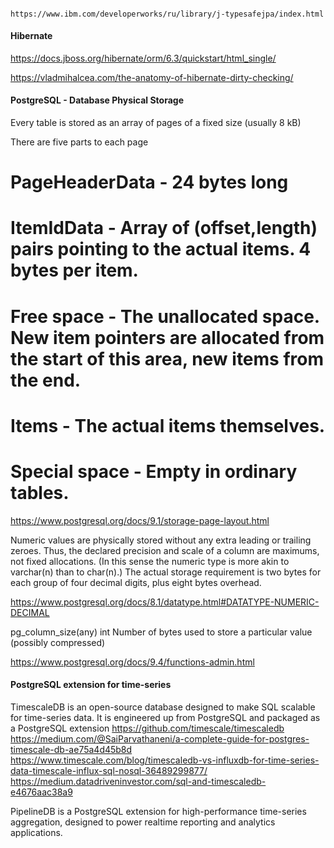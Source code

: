 ####  

    https://www.ibm.com/developerworks/ru/library/j-typesafejpa/index.html

#### Hibernate 
https://docs.jboss.org/hibernate/orm/6.3/quickstart/html_single/

https://vladmihalcea.com/the-anatomy-of-hibernate-dirty-checking/

#### PostgreSQL - Database Physical Storage

Every table is stored as an array of pages of a fixed size (usually 8 kB)

There are five parts to each page 
# PageHeaderData    - 24 bytes long
# ItemIdData        - Array of (offset,length) pairs pointing to the actual items. 4 bytes per item.
# Free space        - The unallocated space. New item pointers are allocated from the start of this area, new items from the end.
# Items             - The actual items themselves.
# Special space	    - Empty in ordinary tables.

https://www.postgresql.org/docs/9.1/storage-page-layout.html

Numeric values are physically stored without any extra leading or trailing zeroes. 
Thus, the declared precision and scale of a column are maximums, not fixed allocations. 
(In this sense the numeric type is more akin to varchar(n) than to char(n).) 
The actual storage requirement is two bytes for each group of four decimal digits, plus eight bytes overhead.

https://www.postgresql.org/docs/8.1/datatype.html#DATATYPE-NUMERIC-DECIMAL

pg_column_size(any)	int	    Number of bytes used to store a particular value (possibly compressed)

https://www.postgresql.org/docs/9.4/functions-admin.html

#### PostgreSQL extension for time-series

TimescaleDB is an open-source database designed to make SQL scalable for time-series data. 
    It is engineered up from PostgreSQL and packaged as a PostgreSQL extension
https://github.com/timescale/timescaledb
https://medium.com/@SaiParvathaneni/a-complete-guide-for-postgres-timescale-db-ae75a4d45b8d
https://www.timescale.com/blog/timescaledb-vs-influxdb-for-time-series-data-timescale-influx-sql-nosql-36489299877/
https://medium.datadriveninvestor.com/sql-and-timescaledb-e4676aac38a9

PipelineDB is a PostgreSQL extension for high-performance time-series aggregation, 
    designed to power realtime reporting and analytics applications.